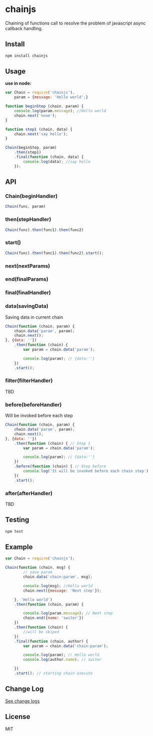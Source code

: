 chainjs
=======

Chaining of functions call to resolve the problem of javascript async callback handling.

## Install

```bash
npm install chainjs
```

## Usage

__use in node:__
```javascript
var Chain = require('chainjs'),
    param = {message: 'Hello world';}

function beginStep (chain, param) {
    console.log(param.message); //Hello world
    chain.next('none');
}

function step1 (chain, data) {
    chain.next('say hello');
}

Chain(beginStep, param)
    .then(step1)
    .final(function (chain, data) {
        console.log(data); //say hello
    });
```

## API

### Chain(beginHandler)
```javascript
Chain(func, param)
```
### then(stepHandler)
```javascript
Chain(func).then(func1).then(func2)
```
### start()
```javascript
Chain(func).then(func1).then(func2).start();
```

### next(nextParams)
### end(finalParams)
### final(finalHandler)

### data(savingData)
Saving data in current chain
```javascript
Chain(function (chain, param) {
    chain.data('param', param);
    chain.next();
}, {data: ''})
    .then(function (chain) {
        var param = chain.data('param');

        console.log(param); // {data:''}
    })
    .start();
```
### filter(filterHandler)
TBD
### before(beforeHandler)

Will be invoked before each step
```javascript
Chain(function (chain, param) {
    chain.data('param', param);
    chain.next();
}, {data: ''})
    .then(function (chain) { // Step 1
        var param = chain.data('param');

        console.log(param); // {data:''}
    })
    .before(function (chain) { // Step before
        console.log('It will be invoked before each chain step')
    })
    .start();
```
### after(afterHandler)
TBD


## Testing

```bash
npm test
```

## Example

```javascript
var Chain = require('chainjs');

Chain(function (chain, msg) {
        // save param
        chain.data('chain:param', msg);

        console.log(msg); //Hello world
        chain.next({message: 'Next step'});

    }, 'Hello world')
    .then(function (chain, param) {

        console.log(param.message); // Next step
        chain.end({name: 'switer'})
    })
    .then(function (chain) {
        //will be skiped
    })
    .final(function (chain, author) {
        var param = chain.data('chain:param');

        console.log(param); // Hello world
        console.log(author.name); // switer

    })
    .start(); // starting chain execute
```

## Change Log

[See change logs](https://github.com/switer/chainjs/blob/master/CHANGELOG.md)

## License

MIT

